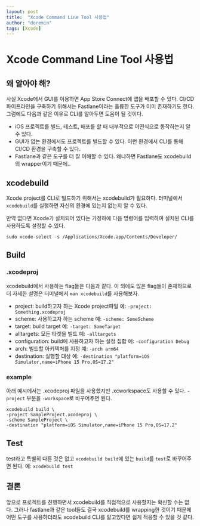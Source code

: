 ```yaml
---
layout: post
title:  "Xcode Command Line Tool 사용법"
author: "doremin"
tags: [Xcode]
---
```


# Xcode Command Line Tool 사용법

## 왜 알아야 해?
사실 Xcode에서 GUI를 이용하면 App Store Connect에 앱을 배포할 수 있다. CI/CD 파이프라인을 구축하기 위해서는 Fastlane이라는 훌륭한 도구가 이미 존재하기도 한다.
그럼에도 다음과 같은 이유로 CLI를 알아두면 도움이 될 것이다.

* iOS 프로젝트를 빌드, 테스트, 배포를 할 때 내부적으로 어떤식으로 동작하는지 알 수 있다.
* GUI가 없는 환경에서도 프로젝트를 빌드할 수 있다. 이런 환경에서 CLI를 통해 CI/CD 환경을 구축할 수 있다.
* Fastlane과 같은 도구를 더 잘 이해할 수 있다. 왜냐하면 Fastlane도 xcodebuild의 wrapper이기 때문에..

## xcodebuild
Xcode project를 CLI로 빌드하기 위해서는 xcodebuild가 필요하다. 터미널에서 `xcodebuild`를 실행하면 자신의 환경에 있는지 없는지 알 수 있다.

만약 없다면 Xcode가 설치되어 있다는 가정하에 다음 명령어를 입력하여 설치된 CLI를 사용하도록 설정할 수 있다.
```
sudo xcode-select -s /Applications/Xcode.app/Contents/Developer/
```

## Build

### .xcodeproj

xcodebuild에서 사용하는 flag들은 다음과 같다. 이 외에도 많은 flag들이 존재하므로 더 자세한 설명은 터미널에서 `man xcodebuild`를 사용해보자.

* project: build하고자 하는 Xcode project파일
예: `-project: Something.xcodeproj`
* scheme: 사용하고자 하는 scheme
예: `-scheme: SomeScheme`
* target: build target
예: `-target: SomeTarget`
* alltargets: 모든 타겟을 빌드
예: `-alltargets`
* configuration: build에 사용하고자 하는 설정 집합
예: `-configuration Debug`
* arch: 빌드할 아키텍처를 지정 
예: `-arch arm64`
* destination: 실행할 대상
예: `-destination "platform=iOS Simulator,name=iPhone 15 Pro,OS=17.2"`

### example

아래 예시에서는 .xcodeproj 파일을 사용했지만 .xcworkspace도 사용할 수 있다.
`-project` 부분을 `-workspace`로 바꾸어주면 된다.

```
xcodebuild build \
-project SampleProject.xcodeproj \
-scheme SampleProject \
-destination "platform=iOS Simulator,name=iPhone 15 Pro,OS=17.2"
```

## Test
test라고 특별히 다른 것은 없고 `xcodebuild build`에 있는 `build`를 `test`로 바꾸어주면 된다. 예: `xcodebuild test`

## 결론
앞으로 프로젝트를 진행하면서 xcodebuild를 직접적으로 사용할지는 확신할 수는 없다. 그러나 fastlane과 같은 tool들도 결국 xcodebuild를 wrapping한 것이기 때문에 어떤 도구를 사용하더라도 xcodebuild CLI를 알고있다면 쉽게 적응할 수 있을 것 같다.
